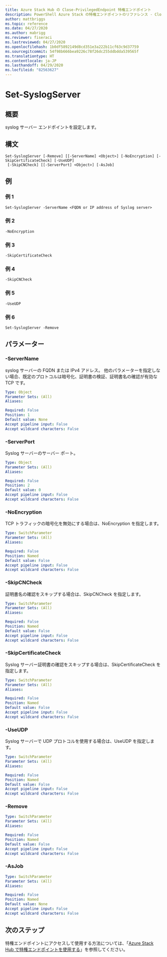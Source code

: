 ```yaml
---
title: Azure Stack Hub の Close-PrivilegedEndpoint 特権エンドポイント
description: PowerShell Azure Stack の特権エンドポイントのリファレンス - Close-PrivilegedEndpoint
author: mattbriggs
ms.topic: reference
ms.date: 04/27/2020
ms.author: mabrigg
ms.reviewer: fiseraci
ms.lastreviewed: 04/27/2020
ms.openlocfilehash: 1b0df5892149d8cd351e3a222b11cf63c9d37759
ms.sourcegitcommit: 54f98b666bea9226c78f26dc255ddbdda539565f
ms.translationtype: HT
ms.contentlocale: ja-JP
ms.lasthandoff: 04/29/2020
ms.locfileid: "82563627"
---
```

# <a name="set-syslogserver"></a>Set-SyslogServer

## <a name="synopsis"></a>概要
syslog サーバー エンドポイントを設定します。

## <a name="syntax"></a>構文

```
Set-SyslogServer [-Remove] [[-ServerName] <Object>] [-NoEncryption] [-SkipCertificateCheck] [-UseUDP]
 [-SkipCNCheck] [[-ServerPort] <Object>] [-AsJob]
```


## <a name="examples"></a>例

### <a name="example-1"></a>例 1

```
Set-SyslogServer -ServerName <FQDN or IP address of Syslog server>
```

### <a name="example-2"></a>例 2
```
-NoEncryption
```

### <a name="example-3"></a>例 3
```
-SkipCertificateCheck
```

### <a name="example-4"></a>例 4
```
-SkipCNCheck
```

### <a name="example-5"></a>例 5
```
-UseUDP
```

### <a name="example-6"></a>例 6
```
Set-SyslogServer -Remove
```

## <a name="parameters"></a>パラメーター

### <a name="-servername"></a>-ServerName
syslog サーバーの FQDN または IPv4 アドレス。
他のパラメーターを指定しない場合、既定のプロトコルは暗号化、証明書の検証、証明書名の確認が有効な TCP です。

```yaml
Type: Object
Parameter Sets: (All)
Aliases:

Required: False
Position: 1
Default value: None
Accept pipeline input: False
Accept wildcard characters: False
```

### <a name="-serverport"></a>-ServerPort
Syslog サーバーのサーバー ポート。

```yaml
Type: Object
Parameter Sets: (All)
Aliases:

Required: False
Position: 2
Default value: 0
Accept pipeline input: False
Accept wildcard characters: False
```

### <a name="-noencryption"></a>-NoEncryption
TCP トラフィックの暗号化を無効にする場合は、NoEncryption を指定します。

```yaml
Type: SwitchParameter
Parameter Sets: (All)
Aliases:

Required: False
Position: Named
Default value: False
Accept pipeline input: False
Accept wildcard characters: False
```

### <a name="-skipcncheck"></a>-SkipCNCheck
証明書名の確認をスキップする場合は、SkipCNCheck を指定します。

```yaml
Type: SwitchParameter
Parameter Sets: (All)
Aliases:

Required: False
Position: Named
Default value: False
Accept pipeline input: False
Accept wildcard characters: False
```

### <a name="-skipcertificatecheck"></a>-SkipCertificateCheck
Syslog サーバー証明書の確認をスキップする場合は、SkipCertificateCheck を指定します。

```yaml
Type: SwitchParameter
Parameter Sets: (All)
Aliases:

Required: False
Position: Named
Default value: False
Accept pipeline input: False
Accept wildcard characters: False
```

### <a name="-useudp"></a>-UseUDP
Syslog サーバーで UDP プロトコルを使用する場合は、UseUDP を指定します。

```yaml
Type: SwitchParameter
Parameter Sets: (All)
Aliases:

Required: False
Position: Named
Default value: False
Accept pipeline input: False
Accept wildcard characters: False
```

### <a name="-remove"></a>-Remove
 

```yaml
Type: SwitchParameter
Parameter Sets: (All)
Aliases:

Required: False
Position: Named
Default value: False
Accept pipeline input: False
Accept wildcard characters: False
```

### <a name="-asjob"></a>-AsJob


```yaml
Type: SwitchParameter
Parameter Sets: (All)
Aliases:

Required: False
Position: Named
Default value: None
Accept pipeline input: False
Accept wildcard characters: False
```

## <a name="next-steps"></a>次のステップ

特権エンドポイントにアクセスして使用する方法については、「[Azure Stack Hub で特権エンドポイントを使用する](https://docs.microsoft.com/azure-stack/operator/azure-stack-privileged-endpoint)」を参照してください。